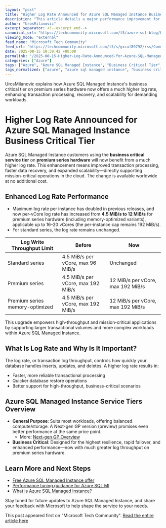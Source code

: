 ```yaml
---
layout: "post"
title: "Higher Log Rate Announced for Azure SQL Managed Instance Business Critical Tier"
description: "This article details a major performance improvement for Azure SQL Managed Instance users running the business critical service tier on premium series hardware. The maximum log rate per vCore has been significantly increased, boosting transactional throughput, data recovery speeds, and scalability for mission-critical cloud workloads. The update benefits all global instances and is delivered at no additional cost."
author: "UrosMilanovic"
excerpt_separator: <!--excerpt_end-->
canonical_url: "https://techcommunity.microsoft.com/t5/azure-sql-blog/higher-log-rate-for-business-critical-service-tier-in-azure-sql/ba-p/4444127"
viewing_mode: "external"
feed_name: "Microsoft Tech Community"
feed_url: "https://techcommunity.microsoft.com/t5/s/gxcuf89792/rss/Community"
date: 2025-08-15 10:39:42 +00:00
permalink: "/2025-08-15-Higher-Log-Rate-Announced-for-Azure-SQL-Managed-Instance-Business-Critical-Tier.html"
categories: ["Azure"]
tags: ["Azure", "Azure SQL Managed Instance", "Business Critical Tier", "Cloud Databases", "Community", "Database Optimization", "Database Scalability", "Log Write Throughput", "Microsoft Azure", "Performance Tuning", "Premium Series Hardware", "SQL Managed Instance Service Tiers", "Transaction Log Rate", "Vcore Scaling"]
tags_normalized: ["azure", "azure sql managed instance", "business critical tier", "cloud databases", "community", "database optimization", "database scalability", "log write throughput", "microsoft azure", "performance tuning", "premium series hardware", "sql managed instance service tiers", "transaction log rate", "vcore scaling"]
---
```


UrosMilanovic explains how Azure SQL Managed Instance's business critical tier on premium series hardware now offers a much higher log rate, enhancing transaction processing, recovery, and scalability for demanding workloads.<!--excerpt_end-->

# Higher Log Rate Announced for Azure SQL Managed Instance Business Critical Tier

Azure SQL Managed Instance customers using the **business critical service tier** on **premium series hardware** will now benefit from a much higher log rate. This enhancement means improved transaction processing, faster data recovery, and expanded scalability—directly supporting mission-critical operations in the cloud. The change is available worldwide at no additional cost.

## Enhanced Log Rate Performance

- Maximum log rate per instance has doubled in previous releases, and now per-vCore log rate has increased from **4.5 MiB/s to 12 MiB/s** for premium series hardware (including memory-optimized variants), applicable up to 16–20 vCores (the per-instance cap remains 192 MiB/s).
- For standard series, the log rate remains unchanged.

| Log Write Throughput Limit           | Before                                    | Now                                    |
|-------------------------------------|-------------------------------------------|----------------------------------------|
| Standard series                     | 4.5 MiB/s per vCore, max 96 MiB/s         | Unchanged                              |
| Premium series                      | 4.5 MiB/s per vCore, max 192 MiB/s        | 12 MiB/s per vCore, max 192 MiB/s      |
| Premium series memory-optimized     | 4.5 MiB/s per vCore, max 192 MiB/s        | 12 MiB/s per vCore, max 192 MiB/s      |

This upgrade empowers high-throughput and mission-critical applications by supporting larger transactional volumes and more complex workloads within Azure SQL Managed Instance.

## What Is Log Rate and Why Is It Important?

The log rate, or transaction log throughput, controls how quickly your database handles inserts, updates, and deletes. A higher log rate results in:

- Faster, more reliable transactional processing
- Quicker database restore operations
- Better support for high-throughput, business-critical scenarios

## Azure SQL Managed Instance Service Tiers Overview

- **General Purpose**: Suits most workloads, offering balanced compute/storage. A Next-gen GP version (preview) promises even better performance at the same price point.
  - More: [Next-gen GP Overview](https://techcommunity.microsoft.com/blog/azuresqlblog/introducing-azure-sql-managed-instance-next-gen-gp/4092647)
- **Business Critical**: Designed for the highest resilience, rapid failover, and enhanced performance—now with much greater log throughput on premium series hardware.

## Learn More and Next Steps

- [Free Azure SQL Managed Instance offer](https://techcommunity.microsoft.com/blog/azuresqlblog/free-sql-managed-instance-offer-is-now-generally-available/4415664)
- [Performance tuning guidance for Azure SQL MI](https://learn.microsoft.com/azure/azure-sql/managed-instance/performance-guidance?view=azuresql)
- [What is Azure SQL Managed Instance?](https://learn.microsoft.com/en-us/azure/azure-sql/managed-instance/sql-managed-instance-paas-overview?view=azuresql)

Stay tuned for future updates to Azure SQL Managed Instance, and share your feedback with Microsoft to help shape the service to your needs.

This post appeared first on "Microsoft Tech Community". [Read the entire article here](https://techcommunity.microsoft.com/t5/azure-sql-blog/higher-log-rate-for-business-critical-service-tier-in-azure-sql/ba-p/4444127)
